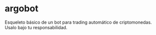 # argobot
Esqueleto básico de un bot para trading automático de criptomonedas. Usalo bajo tu responsabilidad.
